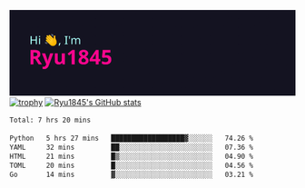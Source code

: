 ![Hi, I'm Ryu1845](https://github.com/Ryu1845/Ryu1845/blob/main/header.png)
[![trophy](https://github-profile-trophy.vercel.app/?username=ryo-ma&theme=radical&column=10)](https://github.com/ryo-ma/github-profile-trophy)
[![Ryu1845's GitHub stats](https://github-readme-stats.vercel.app/api?username=Ryu1845&theme=radical&show_icons=true)](https://github.com/anuraghazra/github-readme-stats)
<!--START_SECTION:waka-->
```text
Total: 7 hrs 20 mins

Python   5 hrs 27 mins   ██████████████████▓░░░░░░   74.26 % 
YAML     32 mins         ██░░░░░░░░░░░░░░░░░░░░░░░   07.36 % 
HTML     21 mins         █▒░░░░░░░░░░░░░░░░░░░░░░░   04.90 % 
TOML     20 mins         █░░░░░░░░░░░░░░░░░░░░░░░░   04.56 % 
Go       14 mins         ▓░░░░░░░░░░░░░░░░░░░░░░░░   03.21 % 
```
<!--END_SECTION:waka-->

<!--
**Ryu1845/Ryu1845** is a ✨ _special_ ✨ repository because its `README.md` (this file) appears on your GitHub profile.

Here are some ideas to get you started:

- 🔭 I’m currently working on ...
- 🌱 I’m currently learning ...
- 👯 I’m looking to collaborate on ...
- 🤔 I’m looking for help with ...
- 💬 Ask me about ...
- 📫 How to reach me: ...
- 😄 Pronouns: ...
- ⚡ Fun fact: ...
-->
